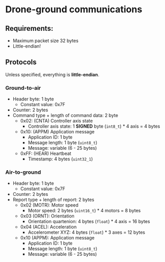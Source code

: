 # Drone-ground communications

## Requirements:
- Maximum packet size 32 bytes
- Little-endian!

## Protocols

Unless specified, everything is **little-endian**.

### Ground-to-air

- Header byte: 1 byte
  - Constant value: 0x7F
- Counter: 2 bytes
- Command type + length of command data: 2 byte
    - 0x02: (CNTA) Controller axis state
        - Controller axis state: 1 **SIGNED** byte (`int8_t`) * 4 axis = 4 bytes
    - 0x10: (APPM) Application message
        - Application ID: 1 byte
        - Message length: 1 byte (`uint8_t`)
        - Message: variable (6 - 25 bytes)
    - 0xFF: (HEAR) Heartbeat
        - Timestamp: 4 bytes (`uint32_1`)

### Air-to-ground
- Header byte: 1 byte
  - Constant value: 0x7F
- Counter: 2 bytes
- Report type + length of report: 2 bytes
    - 0x02 (MOTR): Motor speed
        - Motor speed: 2 bytes (`uint16_t`) * 4 motors = 8 bytes
    - 0x03 (ORNT): Orientation
        - Orientation quartenion: 4 bytes (`float`) * 4 axis = 16 bytes
    - 0x04 (ACEL): Acceleration
        - Accelerometer XYZ: 4 bytes (`float`) * 3 axes = 12 bytes
    - 0x10 (APPM): Application message
        - Application ID: 1 byte
        - Message length: 1 byte (`uint8_t`)
        - Message: variable (6 - 25 bytes)

